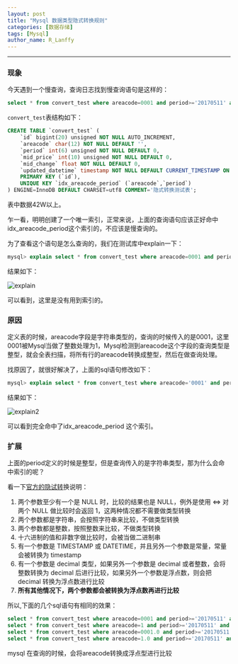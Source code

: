 ```yaml
---
layout: post
title: "Mysql 数据类型隐式转换规则"
categories: [数据存储]
tags: [Mysql]
author_name: R_Lanffy
---
```

---

### 现象

今天遇到一个慢查询，查询日志找到慢查询语句是这样的：

```sql
select * from convert_test where areacode=0001 and period>='20170511' and period<='20170511';
```

``convert_test``表结构如下：

```sql
CREATE TABLE `convert_test` (
    `id` bigint(20) unsigned NOT NULL AUTO_INCREMENT,
    `areacode` char(12) NOT NULL DEFAULT '',
    `period` int(6) unsigned NOT NULL DEFAULT 0,
    `mid_price` int(10) unsigned NOT NULL DEFAULT 0,
    `mid_change` float NOT NULL DEFAULT 0,
	`updated_datetime` timestamp NOT NULL DEFAULT CURRENT_TIMESTAMP ON UPDATE CURRENT_TIMESTAMP,
    PRIMARY KEY (`id`),
    UNIQUE KEY `idx_areacode_period` (`areacode`,`period`)
) ENGINE=InnoDB DEFAULT CHARSET=utf8 COMMENT='隐式转换测试表';
```

表中数据42W以上。

乍一看，明明创建了一个唯一索引，正常来说，上面的查询语句应该正好命中idx_areacode_period这个索引的，不应该是慢查询的。

为了查看这个语句是怎么查询的，我们在测试库中explain一下：

```sql
mysql> explain select * from convert_test where areacode=0001 and period>='20170511' and period<='20170511';
```

结果如下：

![explain](http://maspris.xiaolifeidao.cc/github_blogexplain.png)

可以看到，这里是没有用到索引的。

### 原因

定义表的时候，areacode字段是字符串类型的，查询的时候传入的是0001，这里0001被Mysql当做了整数处理为1，Mysql检测到areacode这个字段的查询类型是整型，就会全表扫描，将所有行的areacode转换成整型，然后在做查询处理。

找原因了，就很好解决了，上面的sql语句修改如下：

```sql
mysql> explain select * from convert_test where areacode='0001' and period>='20170511' and period<='20170511';
```

结果如下：

![explain2](http://maspris.xiaolifeidao.cc/github_blogexplain2.png)

可以看到完全命中了idx_areacode_period 这个索引。

### 扩展

上面的period定义的时候是整型，但是查询传入的是字符串类型，那为什么会命中索引的呢？

看一下[官方的隐试转](https://dev.mysql.com/doc/refman/5.7/en/type-conversion.html?spm=5176.100239.blogcont47339.5.1FTben)换说明：

1. 两个参数至少有一个是 NULL 时，比较的结果也是 NULL，例外是使用 <=> 对两个 NULL 做比较时会返回 1，这两种情况都不需要做类型转换
2. 两个参数都是字符串，会按照字符串来比较，不做类型转换
3. 两个参数都是整数，按照整数来比较，不做类型转换
4. 十六进制的值和非数字做比较时，会被当做二进制串
5. 有一个参数是 TIMESTAMP 或 DATETIME，并且另外一个参数是常量，常量会被转换为 timestamp
6. 有一个参数是 decimal 类型，如果另外一个参数是 decimal 或者整数，会将整数转换为 decimal 后进行比较，如果另外一个参数是浮点数，则会把 decimal 转换为浮点数进行比较
7. **所有其他情况下，两个参数都会被转换为浮点数再进行比较**

所以,下面的几个sql语句有相同的效果：

```sql
select * from convert_test where areacode=0001 and period>='20170511' and period<='20170511';
select * from convert_test where areacode=1 and period>='20170511' and period<='20170511';
select * from convert_test where areacode=0001.0 and period>='20170511' and period<='20170511';
select * from convert_test where areacode=1.0 and period>='20170511' and period<='20170511';
```

mysql 在查询的时候，会将areacode转换成浮点型进行比较

